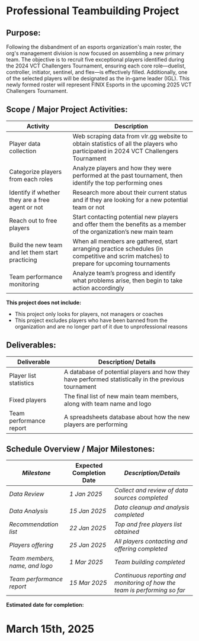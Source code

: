 # Professional Teambuilding Project

## Purpose: 
Following the disbandment of an esports organization's main roster, the org's management division is now focused on assembling a new primary team. The objective is to recruit five exceptional players identified during the 2024 VCT Challengers Tournament, ensuring each core role—duelist, controller, initiator, sentinel, and flex—is effectively filled. Additionally, one of the selected players will be designated as the in-game leader (IGL). This newly formed roster will represent FINIX Esports in the upcoming 2025 VCT Challengers Tournament.

## Scope / Major Project Activities:
| **Activity**                                     | **Description**                                                                                                                          |
|--------------------------------------------------|------------------------------------------------------------------------------------------------------------------------------------------|
| Player data collection                           | Web scraping data from vlr.gg website to obtain statistics of all the players who participated in 2024 VCT Challengers Tournament        |
| Categorize players from each roles               | Analyze players and how they were performed at the past tournament, then identify the top performing ones                                |
| Identify if whether they are a free agent or not | Research more about their current status and if they are looking for a new potential team or not                                         |
| Reach out to free players                        | Start contacting potential new players and offer them the benefits as a member of the organization’s new main team                       |
| Build the new team and let them start practicing | When all members are gathered, start arranging practice schedules (in competitive and scrim matches) to prepare for upcoming tournaments |
| Team performance monitoring                      | Analyze team’s progress and identify what problems arise, then begin to take action accordingly                                          |

**This project does not include:**
- This project only looks for players, not managers or coaches
- This project excludes players who have been banned from the organization and are no longer part of it due to unprofessional reasons

## Deliverables:
| Deliverable             | Description/ Details                                                                                 |
|-------------------------|------------------------------------------------------------------------------------------------------|
| Player list statistics  | A database of potential players and how they have performed statistically in the previous tournament |
| Fixed players           | The final list of new main team members, along with team name and logo                               |
| Team performance report | A spreadsheets database about how the new players are performing                                     |

## Schedule Overview / Major Milestones:
| _Milestone_                    | Expected Completion Date | _Description/Details_                                                      |
|--------------------------------|--------------------------|----------------------------------------------------------------------------|
| _Data Review_                  | _1 Jan 2025_             | _Collect and review of data sources completed_                             |
| _Data Analysis_                | _15 Jan 2025_            | _Data cleanup and analysis completed_                                      |
| _Recommendation list_          | _22 Jan 2025_            | _Top and free players list obtained_                                       |
| _Players offering_             | _25 Jan 2025_            | _All players contacting and offering completed_                            |
| _Team members, name, and logo_ | _1 Mar 2025_             | _Team building completed_                                                  |
| _Team performance report_      | _15 Mar 2025_            | _Continuous reporting and monitoring of how the team is performing so far_ |

**Estimated date for completion:**
# March 15th, 2025

